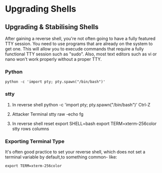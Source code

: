 # Upgrading Shells

## Upgrading & Stabilising Shells

After gaining a reverse shell, you're not often going to have a fully featured TTY session. You need to use programs that are already on the system to get one. This will allow you to execude commands that require a fully functional TTY session such as "sudo". Also, most text editors such as vi or nano won't work properly without a proper TTY. 

### Python

	python -c 'import pty; pty.spawn("/bin/bash")'

### stty

1. In reverse shell
	python -c 'import pty; pty.spawn("/bin/bash")'
	Ctrl-Z

2. Attacker Terminal
	stty raw -echo
	fg

3. In reverse shell
	reset
	export SHELL=bash
	export TERM=xterm-256color
	stty rows <num> columns <cols>

### Exporting Terminal Type 

It's often good practice to set your reverse shell, which does not set a terminal variable by default,to something common- like:

	export TERM=xterm-256color
